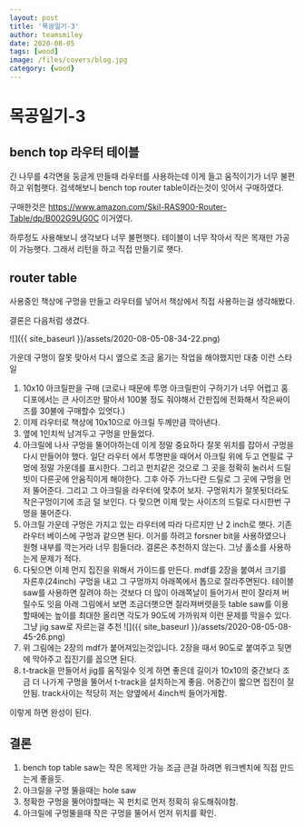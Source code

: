 ```yaml
---
layout: post
title: '목공일기-3' 
author: teamsmiley
date: 2020-08-05
tags: [wood]
image: /files/covers/blog.jpg
category: {wood}
---
```


# 목공일기-3

## bench top 라우터 테이블 

긴 나무를 4각면을 둥글게 만들때 라우터를 사용하는데 이게 들고 움직이기가 너무 불편하고 위험햇다. 검색해보니 bench top router table이라는것이 잇어서 구매하였다. 

구매한것은 https://www.amazon.com/Skil-RAS900-Router-Table/dp/B002G9UG0C 이거였다.

하루정도 사용해보니 생각보다 너무 불편햇다. 테이블이 너무 작아서 작은 목재만 가공이 가능햇다. 그래서 리턴을 하고 직접 만들기로 햇다.

## router table 

사용중인 책상에 구멍을 만들고 라우터를 넣어서 책상에서 직접 사용하는걸 생각해봤다. 

결론은 다음처럼 생겼다.

![]({{ site_baseurl }}/assets/2020-08-05-08-34-22.png)

가운데 구멍이 잘못 맞아서 다시 옆으로 조금 옮기는 작업을 해야했지만 대충 이런 스타일 

1. 10x10 아크릴판을 구매 (코로나 때문에 투명 아크릴판이 구하기가 너무 어렵고 홈디포에서는 큰 사이즈만 팔아서 100불 정도 줘야해서 간판집에 전화해서 작은싸이즈를 30불에 구매할수 있엇다.)
1. 이제 라우터로 책상에 10x10으로 아크릴 두께만큼 깍아낸다. 
1. 옆에 1인치씩 남겨두고 구멍을 만들었다.
1. 아크릴에 나사 구멍을 뚤어야하는데 이게 정말 중요하다 잘못 위치를 잡아서 구멍을 다시 만들어야 했다. 일단 라우터 에서 투명판을 때어서 아크릴 위에 두고 연필료 구멍에 정말 가운데를 표시한다. 그리고 펀치같은 것으로 그 곳을 정확히 눌러서 드릴빗이 다른곳에 안움직이게 해야한다. 그후 아주 가느다란 드릴로 그 곳에 구멍을 먼저 뚤어준다. 그리고 그 아크릴을 라우터에 맞추어 보자. 구멍위치가 잘못됫더라도 작은구멍이기에 조금 덜 보인다.  다 맞으면 이제 맞는 사이즈의 드릴로 다시한번 구멍을 뚤어준다.
1. 아크릴 가운데 구멍은 가지고 있는 라우터에 따라 다르지만 난 2 inch로 햇다. 기존 라우터 베이스에 구멍과 같으면 된다. 이거를 하려고 forsner bit을 사용하였으나 원형 내부를 깍는거라 너무 힘들더라. 결론은 추천하지 않는다. 그냥 홀소를 사용하는게 문제가 적다. 
1. 다됫으면 이제 먼지 집진을 위해서 가이드를 만든다. mdf를 2장을 붙여서 크기를 자른후(24inch) 구멍을 내고 그 구멍까지 아래쪽에서 톱으로 잘라주면된다. 테이블 saw를 사용하면 잘려야 하는 것보다 더 많이 아래쪽날이 들어가서 판이 잘라져 버릴수도 잇음 아래 그림에서 보면 조금더햇으면 잘라져버렷을듯 table saw를 이용할때에는 높이를 최대한 올리면 각도가 90도에 가까워져 이런 문제를 막을수 있다. 그냥 jig saw로 자르는걸 추천 
![]({{ site_baseurl }}/assets/2020-08-05-08-45-26.png)
1. 위 그림에는 2장의 mdf가 붙어져있는것입니다. 2장을 때서 90도로 붙여주고 뒷면에 막아주고 집진기를 꼽으면 된다.
1. t-track을 만들어서 jig를 움직일수 잇게 하면 좋은데 길이가 10x10의 중간보다 조금 더 나가게 구멍을 뚤어서 t-track을 설치하는게 좋음. 어중간이 짧으면 집진이 잘 안됨. track사이는 적당히 저는 양옆에서 4inch씩 들어가게함.

이렇게 하면 완성이 된다.

## 결론
1. bench top table saw는 작은 목제만 가능 조금 큰걸 하려면 워크벤치에 직접 만드는게 좋을듯.
1. 아크릴을 구멍 뚤을때는 hole saw 
1. 정확한 구멍을 뚤어야할때는 꼭 펀치로 먼저 정확히 유도해줘야함.
1. 아크릴에 구멍뚤을때 작은 구멍을 뚤어서 먼저 위치를 확인.







